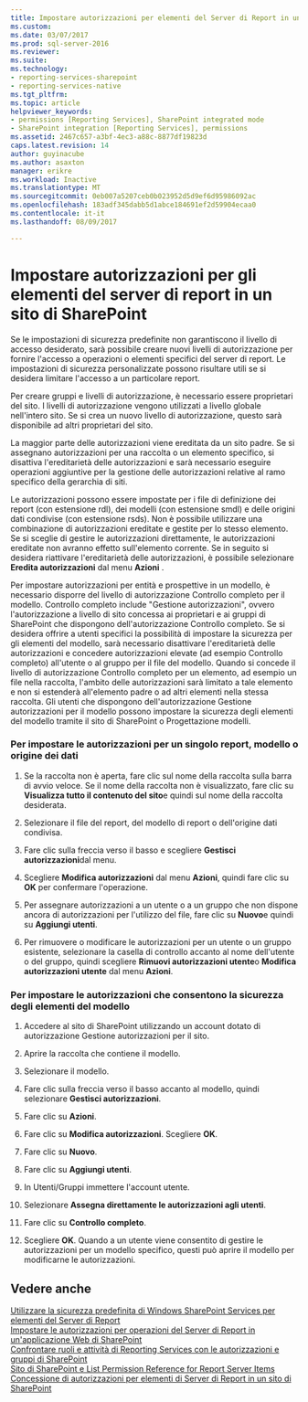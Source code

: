 ```yaml
---
title: Impostare autorizzazioni per elementi del Server di Report in un sito di SharePoint | Documenti Microsoft
ms.custom: 
ms.date: 03/07/2017
ms.prod: sql-server-2016
ms.reviewer: 
ms.suite: 
ms.technology:
- reporting-services-sharepoint
- reporting-services-native
ms.tgt_pltfrm: 
ms.topic: article
helpviewer_keywords:
- permissions [Reporting Services], SharePoint integrated mode
- SharePoint integration [Reporting Services], permissions
ms.assetid: 2467c657-a3bf-4ec3-a88c-8877df19823d
caps.latest.revision: 14
author: guyinacube
ms.author: asaxton
manager: erikre
ms.workload: Inactive
ms.translationtype: MT
ms.sourcegitcommit: 0eb007a5207ceb0b023952d5d9ef6d95986092ac
ms.openlocfilehash: 183adf345dabb5d1abce184691ef2d59904ecaa0
ms.contentlocale: it-it
ms.lasthandoff: 08/09/2017

---
```

# <a name="set-permissions-for-report-server-items-on-a-sharepoint-site"></a>Impostare autorizzazioni per gli elementi del server di report in un sito di SharePoint
  Se le impostazioni di sicurezza predefinite non garantiscono il livello di accesso desiderato, sarà possibile creare nuovi livelli di autorizzazione per fornire l'accesso a operazioni o elementi specifici del server di report. Le impostazioni di sicurezza personalizzate possono risultare utili se si desidera limitare l'accesso a un particolare report.  
  
 Per creare gruppi e livelli di autorizzazione, è necessario essere proprietari del sito. I livelli di autorizzazione vengono utilizzati a livello globale nell'intero sito. Se si crea un nuovo livello di autorizzazione, questo sarà disponibile ad altri proprietari del sito.  
  
 La maggior parte delle autorizzazioni viene ereditata da un sito padre. Se si assegnano autorizzazioni per una raccolta o un elemento specifico, si disattiva l'ereditarietà delle autorizzazioni e sarà necessario eseguire operazioni aggiuntive per la gestione delle autorizzazioni relative al ramo specifico della gerarchia di siti.  
  
 Le autorizzazioni possono essere impostate per i file di definizione dei report (con estensione rdl), dei modelli (con estensione smdl) e delle origini dati condivise (con estensione rsds). Non è possibile utilizzare una combinazione di autorizzazioni ereditate e gestite per lo stesso elemento. Se si sceglie di gestire le autorizzazioni direttamente, le autorizzazioni ereditate non avranno effetto sull'elemento corrente. Se in seguito si desidera riattivare l'ereditarietà delle autorizzazioni, è possibile selezionare **Eredita autorizzazioni** dal menu **Azioni** .  
  
 Per impostare autorizzazioni per entità e prospettive in un modello, è necessario disporre del livello di autorizzazione Controllo completo per il modello. Controllo completo include "Gestione autorizzazioni", ovvero l'autorizzazione a livello di sito concessa ai proprietari e ai gruppi di SharePoint che dispongono dell'autorizzazione Controllo completo. Se si desidera offrire a utenti specifici la possibilità di impostare la sicurezza per gli elementi del modello, sarà necessario disattivare l'ereditarietà delle autorizzazioni e concedere autorizzazioni elevate (ad esempio Controllo completo) all'utente o al gruppo per il file del modello. Quando si concede il livello di autorizzazione Controllo completo per un elemento, ad esempio un file nella raccolta, l'ambito delle autorizzazioni sarà limitato a tale elemento e non si estenderà all'elemento padre o ad altri elementi nella stessa raccolta. Gli utenti che dispongono dell'autorizzazione Gestione autorizzazioni per il modello possono impostare la sicurezza degli elementi del modello tramite il sito di SharePoint o Progettazione modelli.  
  
### <a name="to-set-permissions-on-an-individual-report-model-or-data-source"></a>Per impostare le autorizzazioni per un singolo report, modello o origine dei dati  
  
1.  Se la raccolta non è aperta, fare clic sul nome della raccolta sulla barra di avvio veloce. Se il nome della raccolta non è visualizzato, fare clic su **Visualizza tutto il contenuto del sito**e quindi sul nome della raccolta desiderata.  
  
2.  Selezionare il file del report, del modello di report o dell'origine dati condivisa.  
  
3.  Fare clic sulla freccia verso il basso e scegliere **Gestisci autorizzazioni**dal menu.  
  
4.  Scegliere **Modifica autorizzazioni** dal menu **Azioni**, quindi fare clic su **OK** per confermare l'operazione.  
  
5.  Per assegnare autorizzazioni a un utente o a un gruppo che non dispone ancora di autorizzazioni per l'utilizzo del file, fare clic su **Nuovo**e quindi su **Aggiungi utenti**.  
  
6.  Per rimuovere o modificare le autorizzazioni per un utente o un gruppo esistente, selezionare la casella di controllo accanto al nome dell'utente o del gruppo, quindi scegliere **Rimuovi autorizzazioni utente**o **Modifica autorizzazioni utente** dal menu **Azioni**.  
  
### <a name="to-set-permissions-that-enable-model-item-security"></a>Per impostare le autorizzazioni che consentono la sicurezza degli elementi del modello  
  
1.  Accedere al sito di SharePoint utilizzando un account dotato di autorizzazione Gestione autorizzazioni per il sito.  
  
2.  Aprire la raccolta che contiene il modello.  
  
3.  Selezionare il modello.  
  
4.  Fare clic sulla freccia verso il basso accanto al modello, quindi selezionare **Gestisci autorizzazioni**.  
  
5.  Fare clic su **Azioni**.  
  
6.  Fare clic su **Modifica autorizzazioni**. Scegliere **OK**.  
  
7.  Fare clic su **Nuovo**.  
  
8.  Fare clic su **Aggiungi utenti**.  
  
9. In Utenti/Gruppi immettere l'account utente.  
  
10. Selezionare **Assegna direttamente le autorizzazioni agli utenti**.  
  
11. Fare clic su **Controllo completo**.  
  
12. Scegliere **OK**. Quando a un utente viene consentito di gestire le autorizzazioni per un modello specifico, questi può aprire il modello per modificarne le autorizzazioni.  
  
## <a name="see-also"></a>Vedere anche  
 [Utilizzare la sicurezza predefinita di Windows SharePoint Services per elementi del Server di Report](../../reporting-services/security/use-built-in-security-in-windows-sharepoint-services-for-report-server-items.md)   
 [Impostare le autorizzazioni per operazioni del Server di Report in un'applicazione Web di SharePoint](../../reporting-services/security/set-permissions-for-report-server-operations-in-a-sharepoint-web-application.md)   
 [Confrontare ruoli e attività di Reporting Services con le autorizzazioni e gruppi di SharePoint](../../reporting-services/security/reporting-services-roles-tasks-vs-sharepoint-groups-permissions.md)   
 [Sito di SharePoint e List Permission Reference for Report Server Items](../../reporting-services/security/sharepoint-site-and-list-permission-reference-for-report-server-items.md)   
 [Concessione di autorizzazioni per elementi di Server di Report in un sito di SharePoint](../../reporting-services/security/granting-permissions-on-report-server-items-on-a-sharepoint-site.md)  
  
  

